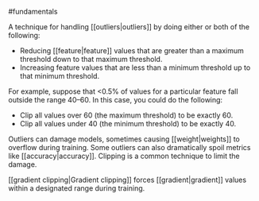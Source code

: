 #fundamentals

A technique for handling [[outliers|outliers]] by doing
either or both of the following:

<ul>
<li>Reducing [[feature|feature]] values that are greater than a maximum
threshold down to that maximum threshold.</li>
<li>Increasing feature values that are less than a minimum threshold up to that
minimum threshold.</li>
</ul>

For example, suppose that &lt;0.5% of values for a particular feature fall
outside the range 40–60. In this case, you could do the following:

<ul>
<li>Clip all values over 60 (the maximum threshold) to be exactly 60.</li>
<li>Clip all values under 40 (the minimum threshold) to be exactly 40.</li>
</ul>

Outliers can damage models, sometimes causing [[weight|weights]]
to overflow during training. Some outliers can also dramatically spoil
metrics like [[accuracy|accuracy]]. Clipping is a common technique to limit
the damage.

[[gradient clipping|Gradient clipping]] forces
[[gradient|gradient]] values within a designated range during training.

